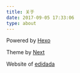 ```yaml
---
title: 关于
date: 2017-09-05 17:33:06
type: about
---
```

Powered by <a href="https://hexo.io/" target="_blank">Hexo</a>

Theme by <a href="https://github.com/iissnan/hexo-theme-next" target="_blank">Next</a>

Website of <a href="https://edidada.github.io" target="_blank">edidada</a>
